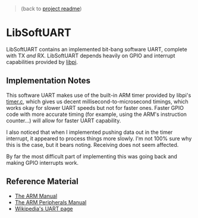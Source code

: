 >(back to [project readme](../../PROJECT.md))

LibSoftUART
============
LibSoftUART contains an implemented bit-bang software UART,
complete with TX _and_ RX. LibSoftUART depends heavily on
GPIO and interrupt capabilities provided by [libpi](../libpi).

Implementation Notes
---------------------
This software UART makes use of the built-in ARM timer provided by
libpi's [timer.c](../libpi/src/timer.c), which gives us decent
millisecond-to-microsecond timings, which works okay for slower
UART speeds but not for faster ones. Faster GPIO code with more
accurate timing (for example, using the ARM's instruction counter...)
will allow for faster UART capability.

I also noticed that when I implemented pushing data out in the timer
interrupt, it appeared to process things more slowly. I'm not 100% sure
why this is the case, but it bears noting. Receiving does not seem
affected.

By far the most difficult part of implementing this was going back
and making GPIO interrupts work.

Reference Material
-------------------
* [The ARM Manual](../../../docs/armv6.pdf)
* [The ARM Peripherals Manual](../../../docs/BCM2835-ARM-Peripherals.pdf)
* [Wikipedia's UART page](https://en.wikipedia.org/wiki/Universal_asynchronous_receiver-transmitter)